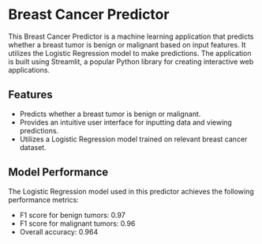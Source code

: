# Breast Cancer Predictor

This Breast Cancer Predictor is a machine learning application that predicts whether a breast tumor is benign or malignant based on input features. It utilizes the Logistic Regression model to make predictions. The application is built using Streamlit, a popular Python library for creating interactive web applications.

## Features

- Predicts whether a breast tumor is benign or malignant.
- Provides an intuitive user interface for inputting data and viewing predictions.
- Utilizes a Logistic Regression model trained on relevant breast cancer dataset.

## Model Performance

The Logistic Regression model used in this predictor achieves the following performance metrics:

- F1 score for benign tumors: 0.97
- F1 score for malignant tumors: 0.96
- Overall accuracy: 0.964
